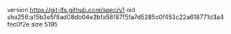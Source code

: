 version https://git-lfs.github.com/spec/v1
oid sha256:a15b3e5f8ad08db04e2bfa58f87f5fa7d5285c0f453c22a618771d3a4fec0f2e
size 5195
